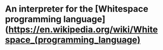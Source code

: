 # An interpreter for the [Whitespace programming language](https://en.wikipedia.org/wiki/Whitespace_(programming_language) 
